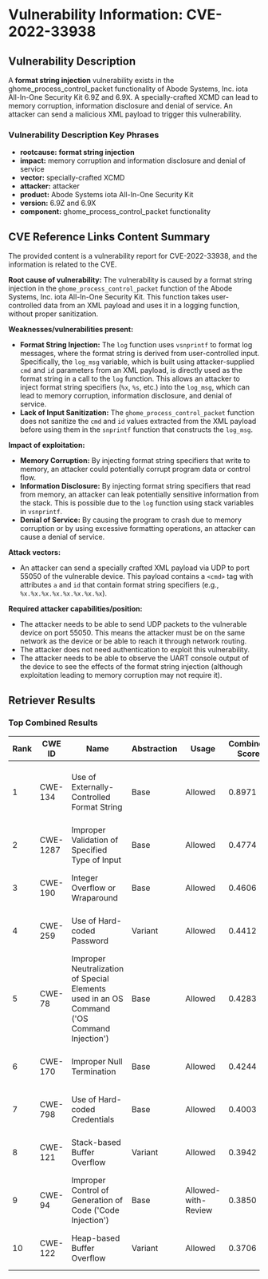 # Vulnerability Information: CVE-2022-33938

## Vulnerability Description
A **format string injection** vulnerability exists in the ghome_process_control_packet functionality of Abode Systems, Inc. iota All-In-One Security Kit 6.9Z and 6.9X. A specially-crafted XCMD can lead to memory corruption, information disclosure and denial of service. An attacker can send a malicious XML payload to trigger this vulnerability.

### Vulnerability Description Key Phrases
- **rootcause:** **format string injection**
- **impact:** memory corruption and information disclosure and denial of service
- **vector:** specially-crafted XCMD
- **attacker:** attacker
- **product:** Abode Systems iota All-In-One Security Kit
- **version:** 6.9Z and 6.9X
- **component:** ghome_process_control_packet functionality

## CVE Reference Links Content Summary
The provided content is a vulnerability report for CVE-2022-33938, and the information is related to the CVE.

**Root cause of vulnerability:**
The vulnerability is caused by a format string injection in the `ghome_process_control_packet` function of the Abode Systems, Inc. iota All-In-One Security Kit. This function takes user-controlled data from an XML payload and uses it in a logging function, without proper sanitization.

**Weaknesses/vulnerabilities present:**
- **Format String Injection:** The `log` function uses `vsnprintf` to format log messages, where the format string is derived from user-controlled input. Specifically, the `log_msg` variable, which is built using attacker-supplied `cmd` and `id` parameters from an XML payload, is directly used as the format string in a call to the `log` function. This allows an attacker to inject format string specifiers (`%x`, `%s`, etc.) into the `log_msg`, which can lead to memory corruption, information disclosure, and denial of service.
- **Lack of Input Sanitization:** The `ghome_process_control_packet` function does not sanitize the `cmd` and `id` values extracted from the XML payload before using them in the `snprintf` function that constructs the `log_msg`.

**Impact of exploitation:**
- **Memory Corruption:** By injecting format string specifiers that write to memory, an attacker could potentially corrupt program data or control flow.
- **Information Disclosure:** By injecting format string specifiers that read from memory, an attacker can leak potentially sensitive information from the stack. This is possible due to the `log` function using stack variables in `vsnprintf`.
- **Denial of Service:** By causing the program to crash due to memory corruption or by using excessive formatting operations, an attacker can cause a denial of service.

**Attack vectors:**
- An attacker can send a specially crafted XML payload via UDP to port 55050 of the vulnerable device. This payload contains a `<cmd>` tag with attributes `a` and `id` that contain format string specifiers (e.g., `%x.%x.%x.%x.%x.%x.%x.%x`).

**Required attacker capabilities/position:**
- The attacker needs to be able to send UDP packets to the vulnerable device on port 55050. This means the attacker must be on the same network as the device or be able to reach it through network routing.
- The attacker does not need authentication to exploit this vulnerability.
- The attacker needs to be able to observe the UART console output of the device to see the effects of the format string injection (although exploitation leading to memory corruption may not require it).

## Retriever Results

### Top Combined Results

| Rank | CWE ID | Name | Abstraction | Usage | Combined Score | Retrievers | Individual Scores |
|------|--------|------|-------------|-------|---------------|------------|-------------------|
| 1 | CWE-134 | Use of Externally-Controlled Format String | Base | Allowed | 0.8971 | dense, sparse, graph | dense: 0.652, sparse: 0.558, graph: 0.703 |
| 2 | CWE-1287 | Improper Validation of Specified Type of Input | Base | Allowed | 0.4774 | sparse, graph | sparse: 0.252, graph: 0.932 |
| 3 | CWE-190 | Integer Overflow or Wraparound | Base | Allowed | 0.4606 | sparse, graph | sparse: 0.254, graph: 0.882 |
| 4 | CWE-259 | Use of Hard-coded Password | Variant | Allowed | 0.4412 | sparse, graph | sparse: 0.252, graph: 0.934 |
| 5 | CWE-78 | Improper Neutralization of Special Elements used in an OS Command ('OS Command Injection') | Base | Allowed | 0.4283 | dense, sparse | dense: 0.577, sparse: 0.244 |
| 6 | CWE-170 | Improper Null Termination | Base | Allowed | 0.4244 | sparse, graph | sparse: 0.238, graph: 0.806 |
| 7 | CWE-798 | Use of Hard-coded Credentials | Base | Allowed | 0.4003 | sparse, graph | sparse: 0.252, graph: 0.717 |
| 8 | CWE-121 | Stack-based Buffer Overflow | Variant | Allowed | 0.3942 | dense, sparse | dense: 0.577, sparse: 0.242 |
| 9 | CWE-94 | Improper Control of Generation of Code ('Code Injection') | Base | Allowed-with-Review | 0.3850 | dense, sparse | dense: 0.540, sparse: 0.233 |
| 10 | CWE-122 | Heap-based Buffer Overflow | Variant | Allowed | 0.3706 | dense, sparse | dense: 0.524, sparse: 0.243 |

